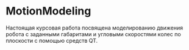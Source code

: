 # MotionModeling
Настоящая курсовая работа посвящена моделированию движения робота с заданными габаритами и угловыми скоростями колес по плоскости с помощью средств QT.
